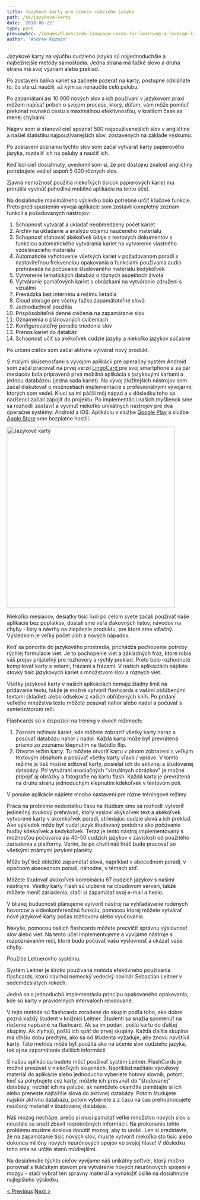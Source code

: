 ```yaml
---
title: Jazykové karty pre učenie cudzieho jazyka
path: /sk/jazykove-karty
date: '2018-06-22'
type: post
previewSrc: /images/Flashcards-language-cards-for-learning-a-foreign-language.-The-best-method-of-memorizing-words.jpg
author: 'Andrew Kuzmin'
---
```


Jazykové karty na výučbu cudzieho jazyka sú najjednoduchšie a najbežnejšie metódy samoštúdia. Jedna strana má ťažké slovo a druhá strana má svoj význam alebo preklad.

Po zostavení balíka kariet sa začnete pozerať na karty, postupne odkláňate to, čo ste už naučili, až kým sa nenaučíte celú palubu.

Po zapamätaní asi 10 000 nových slov a ich používaní v jazykovom praxi môžem napísať príbeh o svojom procese, ktorý, dúfam, vám môže pomôcť prekonať rovnakú cestu s maximálnou efektívnosťou, v kratšom čase as menej chybami.

Najprv som si stanovil cieľ spoznať 500 najpoužívanejších slov v angličtine a našiel štatistiku najpoužívanejších slov, zostavených na základe výskumu.

Po zostavení zoznamu týchto slov som začal vytvárať karty papierového jazyka, rozdeliť ich na paluby a naučiť ich.

Keď bol cieľ dosiahnutý, uvedomil som si, že pre dôstojnú znalosť angličtiny potrebujete vedieť aspoň 5 000 rôznych slov.

Zjavná nemožnosť použitia niekoľkých tisícok papierových kariet ma prinútila vyvinúť pohodlnú mobilnú aplikáciu na tento účel.

Na dosiahnutie maximálneho výsledku bolo potrebné určiť kľúčové funkcie. Preto pred spustením vývoja aplikácie som zostavil kompletný zoznam funkcií a požadovaných nástrojov:

1. Schopnosť vytvárať a ukladať neobmedzený počet kariet
2. Archív na ukladanie a analýzu objemu naučeného materiálu
3. Schopnosť sťahovať akékoľvek údaje z textových dokumentov s funkciou automatického vytvárania kariet na vytvorenie vlastného vzdelávacieho materiálu
4. Automatické vyhotovenie všetkých kariet v požadovanom poradí s nastaviteľnou frekvenciou opakovania a funkciami používania audio prehrávača na počúvanie študovaného materiálu kedykoľvek
5. Vytvorenie tematických databáz o rôznych aspektoch života
6. Vytváranie pamäťových kariet s obrázkami na vytváranie združení s vizuálmi
7. Prevádzka bez internetu a režimu lietadla
8. Cloud storage pre všetky ťažko zapamätateľné slová
9. Jednoduchosť použitia
10. Prispôsobiteľné denné cvičenia na zapamätanie slov
11. Oznámenia o plánovaných cvičeniach
12. Konfigurovateľný poradie triedenia slov
13. Prenos kariet do databáz
14. Schopnosť učiť sa akékoľvek cudzie jazyky a niekoľko jazykov súčasne

Po určení cieľov som začal aktívne vytvárať nový produkt.

S malými skúsenosťami s vývojom aplikácií pre operačný systém Android som začal pracovať na prvej verzii <a href="https://lingocard.com" target="_blank" rel="noopener">LingoCard </a>pre svoj smartphone a za pár mesiacov bola pripravená prvá mobilná aplikácia s jazykovými kartami a jednou databázou (jedna sada kariet). Na vývoj zložitejších nástrojov som začal diskutovať o možnostiach implementácie s profesionálnymi vývojármi, ktorých som vedel. Kluci sa mi páčili môj nápad a v dôsledku toho sa nadšenci začali zapojiť do projektu. Po implementácii našich myšlienok sme sa rozhodli zastaviť a vyvinúť niekoľko unikátnych nástrojov pre dva operačné systémy: Android a iOS. Aplikáciu v službe <a href="https://play.google.com/store/apps/details?id=com.lingocard.lingocard" target="_blank" rel="noopener">Google Play</a> a službe <a href="https://itunes.apple.com/us/app/lingocard/id1217076835?mt=8" target="_blank" rel="noopener">Apple Store</a> sme bezplatne hostili.

<img class="aligncenter wp-image-7109" src="../images/2018/05/LingoCard-play.png" alt="Jazykové karty" width="453" height="487" />

Niekoľko mesiacov, desiatky tisíc ľudí po celom svete začali používať naše aplikácie bez poplatkov, dostali sme veľa ďakovných listov, návodov na chyby - listy a návrhy na zlepšenie produktu, pre ktoré sme vďačný. Výsledkom je veľký počet úloh a nových nápadov.

Keď sa ponoríte do jazykového prostredia, prichádza pochopenie potreby rýchlej formulácie viet. Je to pochopenie viet a základných fráz, ktoré robia váš prejav prijateľný pre rozhovory a rýchly preklad. Preto bolo rozhodnuté kompilovať karty s vetami, frázami a frázami. V našich aplikáciách nájdete stovky tisíc jazykových kariet s množstvom slov a rôznych viet.

Všetky jazykové karty v našich aplikáciách nemajú žiadny limit na pridávanie textu, takže je možné vytvoriť flashcards s vašimi obľúbenými textami skladieb alebo odsekov z vašich obľúbených kníh. Po pridaní veľkého množstva textu môžete posúvať nahor alebo nadol a počúvať s syntetizátorom reči.

Flashcards sú k dispozícii na tréning v dvoch režimoch:

1. Zoznam režimov kariet, kde môžete zobraziť všetky karty naraz a posúvať databázu nahor / nadol. Každá karta môže byť prevrátená priamo zo zoznamu klepnutím na tlačidlo flip.
2. Otvorte režim karty. Tu môžete otvoriť kartu v plnom zobrazení s veľkým textovým obsahom a posúvať všetky karty vľavo / vpravo. V tomto režime je tiež možné editovať karty, posielať ich do aktívnej a študovanej databázy. Pri vytváraní asociačných "vizuálnych obrázkov" je možné pripojiť aj obrázky a fotografie na kartu flash. Každá karta je prevrátená na druhú stranu jednoduchým klepnutím kdekoľvek v textovom poli.

V ponuke aplikácie nájdete mnoho nastavení pre rôzne tréningové režimy.

Práca na probléme nedostatku času na štúdium sme sa rozhodli vytvoriť jedinečný zvukový prehrávač, ktorý vysloví akýkoľvek text a akékoľvek vytvorené karty v akomkoľvek poradí, striedajúc cudzie slová a ich preklad. Ako výsledok môže byť cudzí jazyk študovaný podobne ako počúvanie hudby kdekoľvek a kedykoľvek. Teraz je tento nástroj implementovaný s možnosťou počúvania asi 40-50 cudzích jazykov v závislosti od použitého zariadenia a platformy. Verím, že po chvíli náš hráč bude pracovať so všetkými známymi jazykmi planéty.

Môže byť tiež dôležité zapamätať slová, napríklad v abecednom poradí, v opačnom abecednom poradí, náhodne, v témach atď.

Môžete študovať akúkoľvek kombináciu 67 cudzích jazykov s našimi nástrojmi. Všetky karty Flash sú uložené na cloudovom serveri, takže môžete meniť zariadenia, stačí si zapamätať svoj e-mail a heslo.

V blízkej budúcnosti plánujeme vytvoriť nástroj na vyhľadávanie rodených hovorcov a videokonferenčnú funkciu, pomocou ktorej môžete vytvárať nové jazykové karty počas rozhovoru alebo vyučovania.

Navyše, pomocou našich flashcards môžete precvičiť správnu výslovnosť slov alebo viet. Na tento účel implementujeme a vyvíjame nástroje s rozpoznávaním reči, ktoré budú počúvať vašu výslovnosť a ukázať vaše chyby.

Použitie Leitnerovho systému.

Systém Leitner je široko používaná metóda efektívneho používania flashcards, ktorú navrhol nemecký vedecký novinár Sebastian Leitner v sedemdesiatych rokoch.

Jedná sa o jednoduchú implementáciu princípu opakovaného opakovania, kde sú karty v pravidelných intervaloch revidované.

V tejto metóde sú flashcards zoradené do skupín podľa toho, ako dobre pozná každý študent v knižnici Leitner. Študenti sa snažia spomenúť na riešenie napísané na flashcard. Ak sa im podarí, pošlú kartu do ďalšej skupiny. Ak zlyhajú, pošlú ich späť do prvej skupiny. Každá ďalšia skupina má dlhšiu dobu predtým, ako sa od študenta vyžaduje, aby znovu navštívil karty. Táto metóda môže byť použitá ako na učenie slov cudzieho jazyka, tak aj na zapamätanie ďalších informácií.

S našou aplikáciou budete môcť používať systém Leitner. FlashCards je možné presúvať v niekoľkých skupinách. Napríklad načítate výcvikový materiál do aplikácie alebo jednoducho vyberiete hotový slovník, potom, keď sa pohybujete cez karty, môžete ich presunúť do "študovanej" databázy, nechať ich na palube, ak nemôžete okamžite pamätajte si ich alebo preneste najťažšie slová do aktívnej databázy. Potom študujete najskôr aktívnu databázu, potom vyberiete a z času na čas prehodnocujete naučený materiál v študovanej databáze.

Náš mozog nechápe, prečo si musí pamätať veľké množstvo nových slov a neustále sa snaží zbaviť nepotrebných informácií. Na prekonanie tohto problému musíme doslova donútiť mozog, aby to urobil. Len si predstavte, že na zapamätanie tisíc nových slov, musíte vytvoriť niekoľko sto tisíc alebo dokonca milióny nových neurónových spojov vo svojej hlave! V dôsledku toho sme sa určite stanú múdrejšími.

Na dosiahnutie týchto cieľov vyvíjame náš unikátny softvér, ktorý možno porovnať s tkáčskym stavom pre vytváranie nových neurónových spojení v mozgu - stačí vybrať ten správny materiál a vynaložiť úsilie na dosiahnutie najlepšieho výsledku.

<a href="/sk/ako-sa-rychlo-naucit-anglictinu">< Previous</a> <a href="/sk/ako-zlepsit-slovnu-zasobu">Next ></a>
